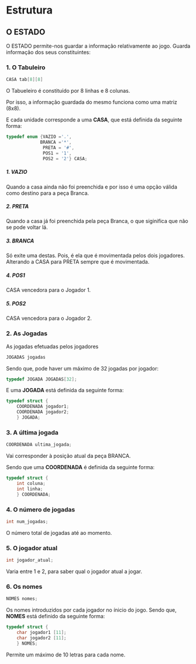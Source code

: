 # Estrutura

## O ESTADO

O ESTADO permite-nos guardar a informação relativamente ao jogo. Guarda informação dos seus constituintes:

### 1. O Tabuleiro 
```c
CASA tab[8][8]
```

O Tabueleiro é constituído por 8 linhas e 8 colunas.

Por isso, a informação guardada do mesmo funciona como uma matriz (8x8).

E cada unidade corresponde a uma **CASA**, que está definida da seguinte forma:
```c
typedef enum {VAZIO ='.',
             BRANCA ='*', 
              PRETA = '#',
              POS1 = '1',
              POS2 = '2'} CASA;
```

##### 1. VAZIO
Quando a casa ainda não foi preenchida e por isso é uma opção válida como destino para a peça Branca.

##### 2. PRETA
Quando a casa já foi preenchida pela peça Branca, o que siginifica que não se pode voltar lá.

##### 3. BRANCA 
Só exite uma destas. Pois, é ela que é movimentada pelos dois jogadores. Alterando a CASA para PRETA sempre que é movimentada.
##### 4. POS1 
CASA vencedora para o Jogador 1.
##### 5. POS2 
CASA vencedora para o Jogador 2.

### 2. As Jogadas 
As jogadas efetuadas pelos jogadores
```c
JOGADAS jogadas
```
Sendo que, pode haver um máximo de 32 jogadas por jogador:
```c
typedef JOGADA JOGADAS[32];
```
E uma **JOGADA** está definida da seguinte forma:
```c
typedef struct {
    COORDENADA jogador1;
    COORDENADA jogador2;
    } JOGADA;
```
### 3. A última jogada
```c
COORDENADA ultima_jogada;
```
Vai corresponder à posição atual da peça BRANCA.

Sendo que uma **COORDENADA** é definida da seguinte forma:
```c
typedef struct {
    int coluna;
    int linha;
    } COORDENADA;
```

### 4. O número de jogadas
```c
int num_jogadas;
```
O número total de jogadas até ao momento.

### 5. O jogador atual
```c
int jogador_atual;
```
Varia entre 1 e 2, para saber qual o jogador atual a jogar.

### 6. Os nomes
```c
NOMES nomes;
```
Os nomes introduzidos por cada jogador no ínicio do jogo.
Sendo que, **NOMES** está definido da seguinte forma:
```c
typedef struct {
    char jogador1 [11];
    char jogador2 [11];
    } NOMES;
```
Permite um máximo de 10 letras para cada nome.
